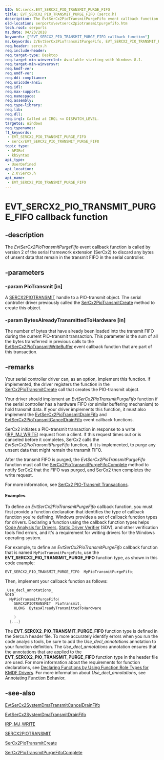 ```yaml
---
UID: NC:sercx.EVT_SERCX2_PIO_TRANSMIT_PURGE_FIFO
title: EVT_SERCX2_PIO_TRANSMIT_PURGE_FIFO (sercx.h)
description: The EvtSerCx2PioTransmitPurgeFifo event callback function is called by version 2 of the serial framework extension (SerCx2) to discard any bytes of unsent data that remain in the transmit FIFO in the serial controller.
old-location: serports\evtsercx2piotransmitpurgefifo.htm
tech.root: serports
ms.date: 04/23/2018
keywords: ["EVT_SERCX2_PIO_TRANSMIT_PURGE_FIFO callback function"]
ms.keywords: 2/EvtSerCx2PioTransmitPurgeFifo, EVT_SERCX2_PIO_TRANSMIT_PURGE_FIFO, EVT_SERCX2_PIO_TRANSMIT_PURGE_FIFO callback, EvtSerCx2PioTransmitPurgeFifo, EvtSerCx2PioTransmitPurgeFifo callback function [Serial Ports], serports.evtsercx2piotransmitpurgefifo
req.header: sercx.h
req.include-header: 
req.target-type: Desktop
req.target-min-winverclnt: Available starting with Windows 8.1.
req.target-min-winversvr: 
req.kmdf-ver: 
req.umdf-ver: 
req.ddi-compliance: 
req.unicode-ansi: 
req.idl: 
req.max-support: 
req.namespace: 
req.assembly: 
req.type-library: 
req.lib: 
req.dll: 
req.irql: Called at IRQL <= DISPATCH_LEVEL.
targetos: Windows
req.typenames: 
f1_keywords:
 - EVT_SERCX2_PIO_TRANSMIT_PURGE_FIFO
 - sercx/EVT_SERCX2_PIO_TRANSMIT_PURGE_FIFO
topic_type:
 - APIRef
 - kbSyntax
api_type:
 - UserDefined
api_location:
 - 2.0\Sercx.h
api_name:
 - EVT_SERCX2_PIO_TRANSMIT_PURGE_FIFO
---
```


# EVT_SERCX2_PIO_TRANSMIT_PURGE_FIFO callback function


## -description

The <i>EvtSerCx2PioTransmitPurgeFifo</i> event callback function is called by version 2 of the serial framework extension (SerCx2) to discard any bytes of unsent data that remain in the transmit FIFO in the serial controller.

## -parameters

### -param PioTransmit [in]


A <a href="/windows-hardware/drivers/serports/sercx2-object-handles">SERCX2PIOTRANSMIT</a> handle to a PIO-transmit object. The serial controller driver previously called the <a href="/windows-hardware/drivers/ddi/sercx/nf-sercx-sercx2piotransmitcreate">SerCx2PioTransmitCreate</a> method to create this object.

### -param BytesAlreadyTransmittedToHardware [in]


The number of bytes that have already been loaded into the transmit FIFO during the current PIO-transmit transaction. This parameter is the sum of all the bytes transferred in previous calls to the <a href="/windows-hardware/drivers/ddi/sercx/nc-sercx-evt_sercx2_pio_transmit_write_buffer">EvtSerCx2PioTransmitWriteBuffer</a> event callback function that are part of this transaction.

## -remarks

Your serial controller driver can, as an option, implement this function. If implemented, the driver registers the function in the <a href="/windows-hardware/drivers/ddi/sercx/nf-sercx-sercx2piotransmitcreate">SerCx2PioTransmitCreate</a> call that creates the PIO-transmit object.

Your driver should implement an <i>EvtSerCx2PioTransmitPurgeFifo</i> function if the serial controller has a hardware FIFO (or similar buffering mechanism) to hold transmit data. If your driver implements this function, it must also implement the <a href="/windows-hardware/drivers/ddi/sercx/nc-sercx-evt_sercx2_pio_transmit_drain_fifo">EvtSerCx2PioTransmitDrainFifo</a> and <a href="/windows-hardware/drivers/ddi/sercx/nc-sercx-evt_sercx2_pio_transmit_cancel_drain_fifo">EvtSerCx2PioTransmitCancelDrainFifo</a> event callback functions.

SerCx2 initiates a PIO-transmit transaction in response to a write (<a href="/windows-hardware/drivers/kernel/irp-mj-write">IRP_MJ_WRITE</a>) request from a client. If this request times out or is canceled before it completes, SerCx2 calls the <i>EvtSerCx2PioTransmitPurgeFifo</i> function, if it is implemented, to purge any unsent data that might remain the transmit FIFO.

After the transmit FIFO is purged, the <i>EvtSerCx2PioTransmitPurgeFifo</i> function must call the <a href="/windows-hardware/drivers/ddi/sercx/nf-sercx-sercx2piotransmitpurgefifocomplete">SerCx2PioTransmitPurgeFifoComplete</a> method to notify SerCx2 that the FIFO was purged, and SerCx2 then completes the write request.

For more information, see <a href="/previous-versions/dn265336(v=vs.85)">SerCx2 PIO-Transmit Transactions</a>.


#### Examples

To define an <i>EvtSerCx2PioTransmitPurgeFifo</i> callback function, you must first provide a function declaration that identifies the type of callback function you're defining. Windows provides a set of callback function types for drivers. Declaring a function using the callback function types helps <a href="/windows-hardware/drivers/devtest/code-analysis-for-drivers">Code Analysis for Drivers</a>, <a href="/windows-hardware/drivers/devtest/static-driver-verifier">Static Driver Verifier</a> (SDV), and other verification tools find errors, and it's a requirement for writing drivers for the Windows operating system.

For example, to define an <i>EvtSerCx2PioTransmitPurgeFifo</i> callback function that is named <code>MyPioTransmitPurgeFifo</code>, use the <b>EVT_SERCX2_PIO_TRANSMIT_PURGE_FIFO</b> function type, as shown in this code example:


```cpp
EVT_SERCX2_PIO_TRANSMIT_PURGE_FIFO  MyPioTransmitPurgeFifo;
```

Then, implement your callback function as follows:


```cpp
_Use_decl_annotations_
VOID
  MyPioTransmitPurgeFifo(
    SERCX2PIOTRANSMIT  PioTransmit,
    ULONG  BytesAlreadyTransmittedToHardware

    )
  {...}
```

The <b>EVT_SERCX2_PIO_TRANSMIT_PURGE_FIFO</b> function type is defined in the Sercx.h header file. To more accurately identify errors when you run the code analysis tools, be sure to add the _Use_decl_annotations_ annotation to your function definition. The _Use_decl_annotations_ annotation ensures that the annotations that are applied to the <b>EVT_SERCX2_PIO_TRANSMIT_PURGE_FIFO</b> function type in the header file are used. For more information about the requirements for function declarations, see <a href="/windows-hardware/drivers/devtest/declaring-functions-by-using-function-role-types-for-kmdf-drivers">Declaring Functions by Using Function Role Types for KMDF Drivers</a>. For more information about _Use_decl_annotations_, see <a href="/visualstudio/code-quality/annotating-function-behavior">Annotating Function Behavior</a>.

<div class="code"></div>

## -see-also

<a href="/windows-hardware/drivers/ddi/sercx/nc-sercx-evt_sercx2_system_dma_transmit_cancel_drain_fifo">EvtSerCx2SystemDmaTransmitCancelDrainFifo</a>



<a href="/windows-hardware/drivers/ddi/sercx/nc-sercx-evt_sercx2_system_dma_transmit_drain_fifo">EvtSerCx2SystemDmaTransmitDrainFifo</a>



<a href="/windows-hardware/drivers/kernel/irp-mj-write">IRP_MJ_WRITE</a>



<a href="/windows-hardware/drivers/serports/sercx2-object-handles">SERCX2PIOTRANSMIT</a>



<a href="/windows-hardware/drivers/ddi/sercx/nf-sercx-sercx2piotransmitcreate">SerCx2PioTransmitCreate</a>



<a href="/windows-hardware/drivers/ddi/sercx/nf-sercx-sercx2piotransmitpurgefifocomplete">SerCx2PioTransmitPurgeFifoComplete</a>

